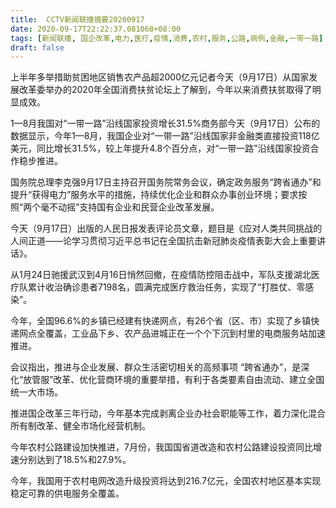 ```yaml
---
title:  CCTV新闻联播摘要20200917
date: 2020-09-17T22:22:37.081068+08:00
tags: [新闻联播, 国企改革,电力,医疗,疫情,消费,农村,服务,公路,病例,金融,一带一路]
draft: false
---
```


上半年多举措助贫困地区销售农产品超2000亿元记者今天（9月17日）从国家发展改革委举办的2020年全国<span class="keywords_fund">消费</span>扶贫论坛上了解到，今年以来<span class="keywords_fund">消费</span>扶贫取得了明显成效。

1—8月我国对“<span class="keywords_fund">一带一路</span>”沿线国家投资增长31.5%商务部今天（9月17日）公布的数据显示，今年1—8月，我国企业对“<span class="keywords_fund">一带一路</span>”沿线国家非<span class="keywords_fund">金融</span>类直接投资118亿美元，同比增长31.5%，较上年提升4.8个百分点，对“<span class="keywords_fund">一带一路</span>”沿线国家投资合作稳步推进。

国务院总理李克强9月17日主持召开国务院常务会议，确定政务<span class="keywords_fund">服务</span>“跨省通办”和提升“获得<span class="keywords_fund">电力</span>”<span class="keywords_fund">服务</span>水平的措施，持续优化企业和群众办事创业环境；要求按照“两个毫不动摇”支持国有企业和民营企业改革发展。

今天（9月17日）出版的人民日报发表评论员文章，题目是《应对人类共同挑战的人间正道——论学习贯彻习近平总书记在全国抗击新冠肺炎<span class="keywords_content">疫情</span>表彰大会上重要讲话》。

从1月24日驰援武汉到4月16日悄然回撤，在<span class="keywords_content">疫情</span>防控阻击战中，军队支援湖北<span class="keywords_fund">医疗</span>队累计收治确诊患者7198名，圆满完成<span class="keywords_fund">医疗</span>救治任务，实现了“打胜仗、零感染”。

今年，全国96.6%的乡镇已经建有快递网点，有26个省（区、市）实现了乡镇快递网点全覆盖，工业品下乡、农产品进城正在一个个下沉到村里的电商<span class="keywords_fund">服务</span>站加速推进。

会议指出，推进与企业发展、群众生活密切相关的高频事项 “跨省通办”，是深化“放管服”改革、优化营商环境的重要举措，有利于各类要素自由流动、建立全国统一大市场。

推进<span class="keywords_fund">国企改革</span>三年行动，今年基本完成剥离企业办社会职能等工作，着力深化混合所有制改革、健全市场化经营机制。

今年<span class="keywords_content">农村</span><span class="keywords_fund">公路</span>建设加快推进，7月份，我国国省道改造和<span class="keywords_content">农村</span><span class="keywords_fund">公路</span>建设投资同比增速分别达到了18.5%和27.9%。

今年，我国用于<span class="keywords_content">农村</span>电网改造升级投资将达到216.7亿元，全国<span class="keywords_content">农村</span>地区基本实现稳定可靠的供电<span class="keywords_fund">服务</span>全覆盖。
